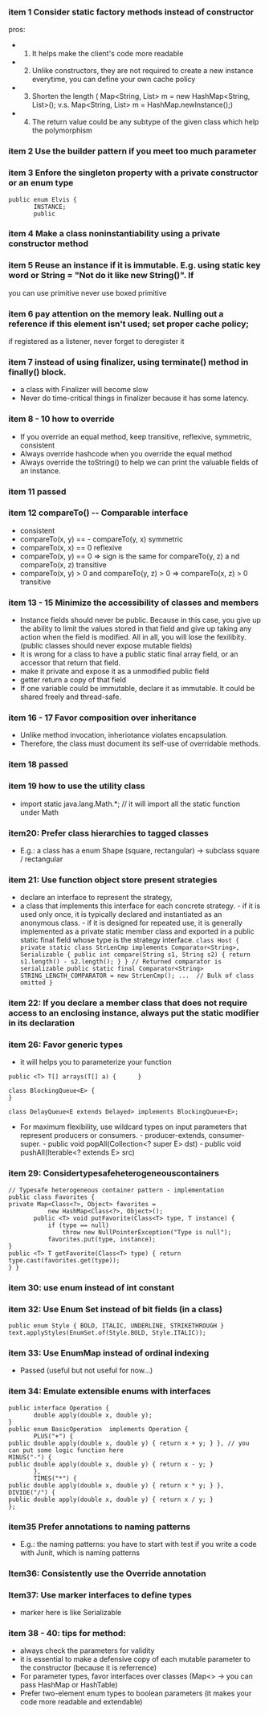 ### item 1 Consider static factory methods instead of constructor
pros: 
- 1. It helps make the client's code more readable 
- 2. Unlike constructors, they are not required to create a new instance 
everytime, you can define your own cache policy 
- 3. Shorten the length ( Map<String, List<String>> m = new HashMap<String, List<String>>();
v.s. Map<String, List<String>> m = HashMap.newInstance();) 
- 4. The return value could be any subtype of the given class which help the polymorphism

### item 2 Use the builder pattern if you meet too much parameter

### item 3 Enfore the singleton property with a private constructor or an enum type 

```
public enum Elvis {
       INSTANCE;
       public
```

### item 4 Make a class noninstantiability using a private constructor method

### item 5 Reuse an instance if it is immutable. E.g. using static key word or String = "Not do it like new String()". If
you can use primitive never use boxed primitive

### item 6 pay attention on the memory leak. Nulling out a reference if this element isn't used; set proper cache policy;
if registered as a listener, never forget to deregister it

### item 7 instead of using finalizer, using terminate() method in finally() block. 

- a class with Finalizer will become slow
- Never do time-critical things in finalizer because it has some latency.

### item 8 - 10 how to override

- If you override an equal method, keep transitive, reflexive, symmetric, consistent
- Always override hashcode when you override the equal method
- Always override the toString() to help we can print the valuable fields of an instance.

### item 11 passed

### item 12 compareTo() -- Comparable interface

- consistent
- compareTo(x, y) == - compareTo(y, x) symmetric
- compareTo(x, x) == 0 reflexive
- compareTo(x, y) == 0 => sign is the same for compareTo(y, z) a 
nd compareTo(x, z) transitive
- compareTo(x, y) > 0 and compareTo(y, z) > 0 => compareTo(x, z) > 0 transitive

### item 13 - 15 Minimize the accessibility of classes and members

- Instance fields should never be public. Because in this case, you give up the ability to limit the values stored in that field and give up taking any action when the field is modified. All in all, you will lose the fexilibity. (public classes should never expose mutable fields)
- It is wrong for a class to have a public static final array field, or an accessor that return that field.
 - make it private and expose it as a unmodified public field
 - getter return a copy of that field
- If one variable could be immutable, declare it as immutable. It could be shared freely and thread-safe.

### item 16 - 17 Favor composition over inheritance

- Unlike method invocation, inheriotance violates encapsulation.
- Therefore, the class must document its self-use of overridable methods.

### item 18 passed

### item 19 how to use the utility class 

- import static java.lang.Math.*; // it will import all the static function under Math

### item20: Prefer class hierarchies to tagged classes

- E.g.: a class has a enum Shape (square, rectangular) -> subclass square / rectangular

### item 21: Use function object store present strategies

- declare an interface to represent the strategy, 
- a class that implements this interface for each concrete strategy. 
       - if it is used only once, it is typically declared and instantiated as an anonymous class. 
       - if it is designed for repeated use, it is generally implemented as a private static member class and exported in a public static final field whose type is the strategy interface.
       ```
        class Host {
       private static class StrLenCmp
               implements Comparator<String>, Serializable {
           public int compare(String s1, String s2) {
               return s1.length() - s2.length();
           }
}
       // Returned comparator is serializable
       public static final Comparator<String>
           STRING_LENGTH_COMPARATOR = new StrLenCmp();
       ...  // Bulk of class omitted
   }
       ```
       
### item 22: If you declare a member class that does not require access to an enclosing instance, always put the static modifier in its declaration
       
### item 26: Favor generic types
- it will helps you to parameterize your function

```
public <T> T[] arrays(T[] a) {      }

class BlockingQueue<E> {
}

class DelayQueue<E extends Delayed> implements BlockingQueue<E>;

```

- For maximum flexibility, use wildcard types on input parameters that represent producers or consumers. 
       - producer-extends, consumer-super.
       - public void popAll(Collection<? super E> dst)
       - public void pushAll(Iterable<? extends E> src)
     
     
     
### item 29: Considertypesafeheterogeneouscontainers

```
// Typesafe heterogeneous container pattern - implementation
public class Favorites {
private Map<Class<?>, Object> favorites =
           new HashMap<Class<?>, Object>();
       public <T> void putFavorite(Class<T> type, T instance) {
           if (type == null)
               throw new NullPointerException("Type is null");
           favorites.put(type, instance);
}
public <T> T getFavorite(Class<T> type) { return type.cast(favorites.get(type));
} }

```

### item 30: use enum instead of int constant

### item 32: Use Enum Set instead of bit fields (in a class)

```
public enum Style { BOLD, ITALIC, UNDERLINE, STRIKETHROUGH }
text.applyStyles(EnumSet.of(Style.BOLD, Style.ITALIC));
```

### item 33: Use EnumMap instead of ordinal indexing

- Passed (useful but not useful for now...)

### item 34: Emulate extensible enums with interfaces 

```
public interface Operation {
       double apply(double x, double y);
}
public enum BasicOperation  implements Operation {
       PLUS("+") {
public double apply(double x, double y) { return x + y; } }, // you can put some logic function here
MINUS("-") {
public double apply(double x, double y) { return x - y; }
       },
       TIMES("*") {
public double apply(double x, double y) { return x * y; } },
DIVIDE("/") {
public double apply(double x, double y) { return x / y; }
};
```
### item35 Prefer annotations to naming patterns

- E.g.: the naming patterns: you have to start with test if you write a code with Junit, which is naming patterns

### Item36: Consistently use the Override annotation

### Item37: Use marker interfaces to define types

- marker here is like Serializable

### item 38 - 40: tips for method:

- always check the parameters for validity
- it is essential to make a defensive copy of each mutable parameter to the constructor (because it is referrence)
- For parameter types, favor interfaces over classes (Map<> -> you can pass HashMap or HashTable)
- Prefer two-element enum types to boolean parameters (it makes your code more readable and extendable)



